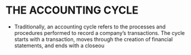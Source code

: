 # THE ACCOUNTING CYCLE

- Traditionally, an accounting cycle refers to the processes and procedures performed to record a company’s transactions. The cycle starts with a transaction, moves through the creation of financial statements, and ends with a closeou

